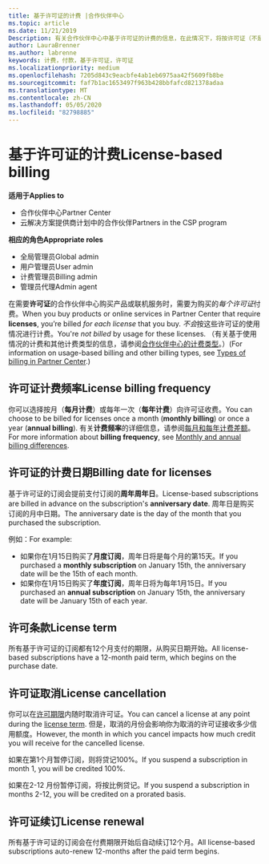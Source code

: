 ```yaml
---
title: 基于许可证的计费 |合作伙伴中心
ms.topic: article
ms.date: 11/21/2019
Description: 有关合作伙伴中心中基于许可证的计费的信息，在此情况下，将按许可证（不是许可证使用情况）计费。
author: LauraBrenner
ms.author: labrenne
keywords: 计费，付款，基于许可证，许可证
ms.localizationpriority: medium
ms.openlocfilehash: 7205d843c9eacbfe4ab1eb6975aa42f5609fb8be
ms.sourcegitcommit: faf7b1ac1653497f963b428bbfafcd821378adaa
ms.translationtype: MT
ms.contentlocale: zh-CN
ms.lasthandoff: 05/05/2020
ms.locfileid: "82798885"
---
```

# <a name="license-based-billing"></a><span data-ttu-id="fb2d1-104">基于许可证的计费</span><span class="sxs-lookup"><span data-stu-id="fb2d1-104">License-based billing</span></span>

<span data-ttu-id="fb2d1-105">**适用于**</span><span class="sxs-lookup"><span data-stu-id="fb2d1-105">**Applies to**</span></span>

- <span data-ttu-id="fb2d1-106">合作伙伴中心</span><span class="sxs-lookup"><span data-stu-id="fb2d1-106">Partner Center</span></span>
- <span data-ttu-id="fb2d1-107">云解决方案提供商计划中的合作伙伴</span><span class="sxs-lookup"><span data-stu-id="fb2d1-107">Partners in the CSP program</span></span>

<span data-ttu-id="fb2d1-108">**相应的角色**</span><span class="sxs-lookup"><span data-stu-id="fb2d1-108">**Appropriate roles**</span></span>
-   <span data-ttu-id="fb2d1-109">全局管理员</span><span class="sxs-lookup"><span data-stu-id="fb2d1-109">Global admin</span></span>
-   <span data-ttu-id="fb2d1-110">用户管理员</span><span class="sxs-lookup"><span data-stu-id="fb2d1-110">User admin</span></span>
-   <span data-ttu-id="fb2d1-111">计费管理员</span><span class="sxs-lookup"><span data-stu-id="fb2d1-111">Billing admin</span></span>
-   <span data-ttu-id="fb2d1-112">管理员代理</span><span class="sxs-lookup"><span data-stu-id="fb2d1-112">Admin agent</span></span>

<span data-ttu-id="fb2d1-113">在需要**许可证**的合作伙伴中心购买产品或联机服务时，需要为购买的*每个许可证*付费。</span><span class="sxs-lookup"><span data-stu-id="fb2d1-113">When you buy products or online services in Partner Center that require **licenses**, you’re billed *for each license* that you buy.</span></span> <span data-ttu-id="fb2d1-114">*不会*按这些许可证的使用情况进行计费。</span><span class="sxs-lookup"><span data-stu-id="fb2d1-114">You're *not billed* by usage for these licenses.</span></span> <span data-ttu-id="fb2d1-115">（有关基于使用情况的计费和其他计费类型的信息，请参阅[合作伙伴中心的计费类型](billing-different-types.md)。）</span><span class="sxs-lookup"><span data-stu-id="fb2d1-115">(For information on usage-based billing and other billing types, see [Types of billing in Partner Center](billing-different-types.md).)</span></span>

## <a name="license-billing-frequency"></a><span data-ttu-id="fb2d1-116">许可证计费频率</span><span class="sxs-lookup"><span data-stu-id="fb2d1-116">License billing frequency</span></span>

<span data-ttu-id="fb2d1-117">你可以选择按月（**每月计费**）或每年一次（**每年计费**）向许可证收费。</span><span class="sxs-lookup"><span data-stu-id="fb2d1-117">You can choose to be billed for licenses once a month (**monthly billing**) or once a year (**annual billing**).</span></span> <span data-ttu-id="fb2d1-118">有关**计费频率**的详细信息，请参阅[每月和每年计费差额](billing-annual-monthly.md)。</span><span class="sxs-lookup"><span data-stu-id="fb2d1-118">For more information about **billing frequency**, see [Monthly and annual billing differences](billing-annual-monthly.md).</span></span>

## <a name="billing-date-for-licenses"></a><span data-ttu-id="fb2d1-119">许可证的计费日期</span><span class="sxs-lookup"><span data-stu-id="fb2d1-119">Billing date for licenses</span></span>

<span data-ttu-id="fb2d1-120">基于许可证的订阅会提前支付订阅的**周年周年日**。</span><span class="sxs-lookup"><span data-stu-id="fb2d1-120">License-based subscriptions are billed in advance on the subscription's **anniversary date**.</span></span> <span data-ttu-id="fb2d1-121">周年日是购买订阅的月中日期。</span><span class="sxs-lookup"><span data-stu-id="fb2d1-121">The anniversary date is the day of the month that you purchased the subscription.</span></span>

<span data-ttu-id="fb2d1-122">例如：</span><span class="sxs-lookup"><span data-stu-id="fb2d1-122">For example:</span></span>

- <span data-ttu-id="fb2d1-123">如果你在1月15日购买了**月度订阅**，周年日将是每个月的第15天。</span><span class="sxs-lookup"><span data-stu-id="fb2d1-123">If you purchased a **monthly subscription** on January 15th, the anniversary date will be the 15th of each month.</span></span>
- <span data-ttu-id="fb2d1-124">如果你在1月15日购买了**年度订阅**，周年日将为每年1月15日。</span><span class="sxs-lookup"><span data-stu-id="fb2d1-124">If you purchased an **annual subscription** on January 15th, the anniversary date will be January 15th of each year.</span></span>

## <a name="license-term"></a><span data-ttu-id="fb2d1-125">许可条款</span><span class="sxs-lookup"><span data-stu-id="fb2d1-125">License term</span></span>

<span data-ttu-id="fb2d1-126">所有基于许可证的订阅都有12个月支付的期限，从购买日期开始。</span><span class="sxs-lookup"><span data-stu-id="fb2d1-126">All license-based subscriptions have a 12-month paid term, which begins on the purchase date.</span></span>

## <a name="license-cancellation"></a><span data-ttu-id="fb2d1-127">许可证取消</span><span class="sxs-lookup"><span data-stu-id="fb2d1-127">License cancellation</span></span>

<span data-ttu-id="fb2d1-128">你可以在[许可期限](#license-term)内随时取消许可证。</span><span class="sxs-lookup"><span data-stu-id="fb2d1-128">You can cancel a license at any point during the [license term](#license-term).</span></span> <span data-ttu-id="fb2d1-129">但是，取消的月份会影响你为取消的许可证接收多少信用额度。</span><span class="sxs-lookup"><span data-stu-id="fb2d1-129">However, the month in which you cancel impacts how much credit you will receive for the cancelled license.</span></span>

<span data-ttu-id="fb2d1-130">如果在第1个月暂停订阅，则将贷记100%。</span><span class="sxs-lookup"><span data-stu-id="fb2d1-130">If you suspend a subscription in month 1, you will be credited 100%.</span></span>

<span data-ttu-id="fb2d1-131">如果在2-12 月份暂停订阅，将按比例贷记。</span><span class="sxs-lookup"><span data-stu-id="fb2d1-131">If you suspend a subscription in months 2-12, you will be credited on a prorated basis.</span></span>

## <a name="license-renewal"></a><span data-ttu-id="fb2d1-132">许可证续订</span><span class="sxs-lookup"><span data-stu-id="fb2d1-132">License renewal</span></span>

<span data-ttu-id="fb2d1-133">所有基于许可证的订阅会在付费期限开始后自动续订12个月。</span><span class="sxs-lookup"><span data-stu-id="fb2d1-133">All license-based subscriptions auto-renew 12-months after the paid term begins.</span></span>
